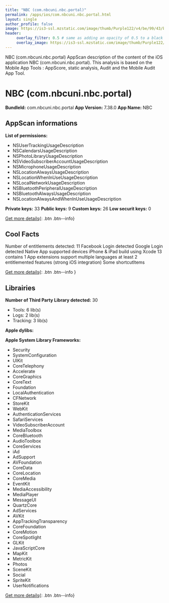 ```yaml
---
title: "NBC (com.nbcuni.nbc.portal)"
permalink: /apps/ios/com.nbcuni.nbc.portal.html
layout: single
author_profile: false
image: https://is3-ssl.mzstatic.com/image/thumb/Purple122/v4/be/99/43/be994385-d4dd-fb0b-d07b-f154360fb97d/AppIcon-1x_U007emarketing-0-7-0-0-0-85-220.png/512x512bb.jpg
header: 
     overlay_filter: 0.5 # same as adding an opacity of 0.5 to a black background
     overlay_image: https://is3-ssl.mzstatic.com/image/thumb/Purple122/v4/be/99/43/be994385-d4dd-fb0b-d07b-f154360fb97d/AppIcon-1x_U007emarketing-0-7-0-0-0-85-220.png/512x512bb.jpg
---
```

NBC (com.nbcuni.nbc.portal) AppScan description of the content of the iOS application NBC (com.nbcuni.nbc.portal). This analysis is based on the Mobile App Tools : AppScore, static analysis, Audit and the Mobile Audit App Tool.

# NBC (com.nbcuni.nbc.portal)

**BundleId:** com.nbcuni.nbc.portal
**App Version:** 7.38.0
**App Name:** NBC


## AppScan informations 

**List of permissions:** 
- NSUserTrackingUsageDescription
- NSCalendarsUsageDescription
- NSPhotoLibraryUsageDescription
- NSVideoSubscriberAccountUsageDescription
- NSMicrophoneUsageDescription
- NSLocationAlwaysUsageDescription
- NSLocationWhenInUseUsageDescription
- NSLocalNetworkUsageDescription
- NSBluetoothPeripheralUsageDescription
- NSBluetoothAlwaysUsageDescription
- NSLocationAlwaysAndWhenInUseUsageDescription
  
  
**Private keys:** 33
**Public keys:** 9
**Custom keys:** 26
**Low securit keys:** 0
  
[Get more details](/pricing.html){: .btn .btn--info}

## Cool Facts

Number of entitlements detected: 11
Facebook Login detected
Google Login detected
Native App
supported devices iPhone & iPad
build using Xcode 13
contains 1 App extensions
support multiple languages
at least 2 entitlemented features (strong iOS integration)
Some shortcutItems 
  
[Get more details](/pricing.html){: .btn .btn--info }

## Librairies 
**Number of Third Party Library detected:** 30
- Tools: 6 lib(s)
- Logs: 2 lib(s)
- Tracking: 3 lib(s)


**Apple dylibs:**


**Apple System Library Frameworks:**
- Security
- SystemConfiguration
- UIKit
- CoreTelephony
- Accelerate
- CoreGraphics
- CoreText
- Foundation
- LocalAuthentication
- CFNetwork
- StoreKit
- WebKit
- AuthenticationServices
- SafariServices
- VideoSubscriberAccount
- MediaToolbox
- CoreBluetooth
- AudioToolbox
- CoreServices
- iAd
- AdSupport
- AVFoundation
- CoreData
- CoreLocation
- CoreMedia
- EventKit
- MediaAccessibility
- MediaPlayer
- MessageUI
- QuartzCore
- AdServices
- AVKit
- AppTrackingTransparency
- CoreFoundation
- CoreMotion
- CoreSpotlight
- GLKit
- JavaScriptCore
- MapKit
- MetricKit
- Photos
- SceneKit
- Social
- SpriteKit
- UserNotifications


  
[Get more details](/pricing.html){: .btn .btn--info}

